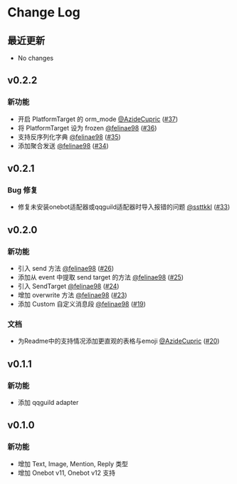 # Change Log

## 最近更新

* No changes

## v0.2.2

### 新功能

- 开启 PlatformTarget 的 orm_mode [@AzideCupric](https://github.com/AzideCupric) ([#37](https://github.com/felinae98/nonebot-plugin-send-anything-anywhere/pull/37))
- 将 PlatformTarget 设为 frozen [@felinae98](https://github.com/felinae98) ([#36](https://github.com/felinae98/nonebot-plugin-send-anything-anywhere/pull/36))
- 支持反序列化字典 [@felinae98](https://github.com/felinae98) ([#35](https://github.com/felinae98/nonebot-plugin-send-anything-anywhere/pull/35))
- 添加聚合发送 [@felinae98](https://github.com/felinae98) ([#34](https://github.com/felinae98/nonebot-plugin-send-anything-anywhere/pull/34))

## v0.2.1

### Bug 修复

- 修复未安装onebot适配器或qqguild适配器时导入报错的问题 [@ssttkkl](https://github.com/ssttkkl) ([#33](https://github.com/felinae98/nonebot-plugin-send-anything-anywhere/pull/33))

## v0.2.0

### 新功能

- 引入 send 方法 [@felinae98](https://github.com/felinae98) ([#26](https://github.com/felinae98/nonebot-plugin-send-anything-anywhere/pull/26))
- 添加从 event 中提取 send target 的方法 [@felinae98](https://github.com/felinae98) ([#25](https://github.com/felinae98/nonebot-plugin-send-anything-anywhere/pull/25))
- 引入 SendTarget [@felinae98](https://github.com/felinae98) ([#24](https://github.com/felinae98/nonebot-plugin-send-anything-anywhere/pull/24))
- 增加 overwrite 方法 [@felinae98](https://github.com/felinae98) ([#23](https://github.com/felinae98/nonebot-plugin-send-anything-anywhere/pull/23))
- 添加 Custom 自定义消息段 [@felinae98](https://github.com/felinae98) ([#19](https://github.com/felinae98/nonebot-plugin-send-anything-anywhere/pull/19))

### 文档

- 为Readme中的支持情况添加更直观的表格与emoji [@AzideCupric](https://github.com/AzideCupric) ([#20](https://github.com/felinae98/nonebot-plugin-send-anything-anywhere/pull/20))

## v0.1.1

### 新功能

- 添加 qqguild adapter

## v0.1.0

### 新功能

- 增加 Text, Image, Mention, Reply 类型
- 增加 Onebot v11, Onebot v12 支持

